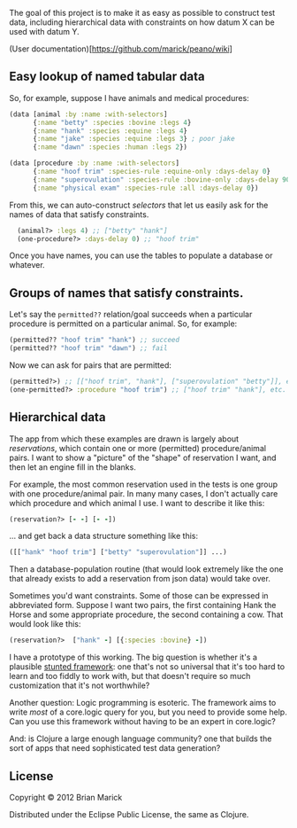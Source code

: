 The goal of this project is to make it as easy as possible
to construct test data, including hierarchical data with
constraints on how datum X can be used with datum
Y. 

(User documentation)[https://github.com/marick/peano/wiki]

## Easy lookup of named tabular data

So, for example, suppose I have animals and medical procedures:

```clojure
(data [animal :by :name :with-selectors]
      {:name "betty" :species :bovine :legs 4}
      {:name "hank" :species :equine :legs 4}
      {:name "jake" :species :equine :legs 3} ; poor jake
      {:name "dawn" :species :human :legs 2})

(data [procedure :by :name :with-selectors]
      {:name "hoof trim" :species-rule :equine-only :days-delay 0}
      {:name "superovulation" :species-rule :bovine-only :days-delay 90}
      {:name "physical exam" :species-rule :all :days-delay 0})
```

From this, we can auto-construct *selectors* that let us
easily ask for the names of data that satisfy constraints.

```clojure
  (animal?> :legs 4) ;; ["betty" "hank"]
  (one-procedure?> :days-delay 0) ;; "hoof trim"
```

Once you have names, you can use the tables to populate a
database or whatever.

## Groups of names that satisfy constraints.

Let's say the `permitted??` relation/goal succeeds when a
particular procedure is permitted on a particular
animal. So, for example:

```clojure
(permitted?? "hoof trim" "hank") ;; succeed
(permitted?? "hoof trim" "dawn") ;; fail
```

Now we can ask for pairs that are permitted:

```clojure
(permitted?>) ;; [["hoof trim", "hank"], ["superovulation" "betty"]], etc.
(one-permitted?> :procedure "hoof trim") ;; ["hoof trim" "hank"], etc.
```

## Hierarchical data

The app from which these examples are drawn is largely
about *reservations*, which contain one or more  (permitted) procedure/animal pairs. I
want to show a "picture" of the "shape" of reservation I
want, and then let an engine fill in the blanks.

For example, the most common reservation used in the tests
is one group with
one procedure/animal pair. In many many cases, I don't
actually care which procedure and which animal I use. I want
to describe it like this:

```clojure
(reservation?> [- -] [- -])
```

... and get back a data structure something like this:

```clojure
([["hank" "hoof trim"] ["betty" "superovulation"]] ...)
```

Then a database-population routine (that would look
extremely like the one that already exists to add a
reservation from json data) would take over.

Sometimes you'd want constraints. Some of those can be
expressed in abbreviated form. Suppose I want two pairs, the
first containing Hank the Horse and some appropriate procedure, the
second containing a cow. That would look like this:

```clojure
(reservation?>  ["hank" -] [{:species :bovine} -])
```

I have a prototype of this working. The big question is
whether it's a plausible  [stunted framework](http://www.artima.com/weblogs/viewpost.jsp?thread=8826): one that's not so
universal that it's too hard to learn and too fiddly to work
with, but that doesn't require so much customization that
it's not worthwhile?

Another question: Logic programming is esoteric. The
framework aims to write *most* of a core.logic query for
you, but you need to provide some help. Can you use this
framework without having to be an expert in core.logic?

And: is Clojure a large enough language community? one that
builds the sort of apps that need sophisticated test data generation?

## License

Copyright © 2012 Brian Marick

Distributed under the Eclipse Public License, the same as Clojure.
